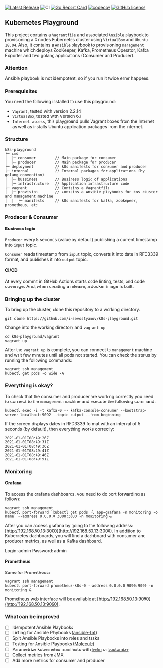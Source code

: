 [![Latest Release](https://img.shields.io/github/release/i-sevostyanov/k8s-playground.svg)](https://github.com/i-sevostyanov/k8s-playground/releases/latest)
![CI](https://github.com/i-sevostyanov/k8s-playground/workflows/CI/badge.svg)
[![Go Report Card](https://goreportcard.com/badge/github.com/i-sevostyanov/k8s-playground)](https://goreportcard.com/report/github.com/i-sevostyanov/k8s-playground)
[![codecov](https://codecov.io/gh/i-sevostyanov/k8s-playground/branch/main/graph/badge.svg?token=JEFLNDSIY5)](https://codecov.io/gh/i-sevostyanov/k8s-playground)
[![GitHub license](https://img.shields.io/github/license/i-sevostyanov/k8s-playground)](https://github.com/i-sevostyanov/k8s-playground/blob/main/LICENSE)

## Kubernetes Playground
This project contains a `Vagrantfile` and associated `Ansible` playbook to provisioning a 3 nodes
Kubernetes cluster using `VirtualBox` and `Ubuntu 18.04`. Also, it contains a `Ansible` playbook to provisioning `management` machine
which deploys ZooKeeper, Kafka, Prometheus Operator, Kafka Exporter and two golang applications (Consumer and Producer).

### Attention
Ansible playbook is not idempotent, so if you run it twice error happens.

### Prerequisites
You need the following installed to use this playground:
- `Vagrant`, tested with version 2.2.14
- `VirtualBox`, tested with Version 6.1
- `Internet access`, this playground pulls Vagrant boxes from the Internet as well as installs Ubuntu application packages from the Internet.

### Structure
```
k8s-playground
├─ cmd                
│  ├─ consumer         // Main package for consumer
│  ├─ producer         // Main package for producer
├─ deployment          // k8s manifests for consumer and producer 
├─ internal            // Internal packages for applications (by golang convention) 
│  ├─ bussiness        // Business logic of applications
│  ├─ infrastructure   // Application infrastructure code
├─ vagrant             // Contains a Vagrantfile
│  ├─ provision        // Contains a Ansible playbooks for k8s cluster and management machine
│  |  ├─ manifests     // k8s manifests for kafka, zookepeer, prometheus, etc
```

### Producer & Consumer

#### Business logic
`Producer` every 5 seconds (value by default) publishing a current timestamp into `input` topic.

`Consumer` reads timestamp from `input` topic, converts it into date in RFC3339 format, and publishes it into `output` topic.

#### CI/CD
At every commit in GitHub Actions starts code linting, tests, and code coverage. And, when creating a release, a docker image is built.

### Bringing up the cluster
To bring up the cluster, clone this repository to a working directory.

```
git clone https://github.com/i-sevostyanov/k8s-playground.git
```

Change into the working directory and `vagrant up`

```
cd k8s-playground/vagrant
vagrant up
```

After the `vagrant up` is complete, you can connect to `management` machine and wait few minutes until all pods not started.
You can check the status by running the following commands:

```
vagrant ssh management
kubectl get pods -o wide -A
```

### Everything is okay?
To check that the consumer and producer are working correctly you need to connect to the `management` machine and execute the following command:
```shell
kubectl exec -i -t kafka-0 -- kafka-console-consumer --bootstrap-server localhost:9092 --topic output --from-beginning
```

If the screen displays dates in RFC3339 format with an interval of 5 seconds (by default), then everything works correctly:
```shell
2021-01-01T08:49:26Z
2021-01-01T08:49:31Z
2021-01-01T08:49:36Z
2021-01-01T08:49:41Z
2021-01-01T08:49:46Z
2021-01-01T08:49:51Z
```

### Monitoring

#### Grafana
To access the grafana dashboards, you need to do port forwarding as follows:
```shell
vagrant ssh management
kubectl port-forward `kubectl get pods -l app=grafana -n monitoring -o name` --address 0.0.0.0 3000:3000 -n monitoring &
```
After you can access grafana by going to the following address: [http://192.168.50.13:3000](http://192.168.50.13:3000).
In addition to Kubernetes dashboards, you will find a dashboard with consumer and producer metrics, as well as a Kafka dashboard.

Login: admin
Password: admin

#### Prometheus
Same for Prometheus:
```shell
vagrant ssh management
kubectl port-forward prometheus-k8s-0 --address 0.0.0.0 9090:9090 -n monitoring &
```
Prometheus web interface will be available at [http://192.168.50.13:9090](http://192.168.50.13:9090).

### What can be improved
- [ ] Idempotent Ansible Playbooks
- [ ] Linting for Ansible Playbooks ([ansible-lint](https://ansible-lint.readthedocs.io/en/latest/))
- [ ] Split Ansible Playbooks into roles and tasks
- [ ] Testing for Ansible Playbooks ([Molecule](https://molecule.readthedocs.io/en/latest/index.html))
- [ ] Parametrize kubernetes manifests with [helm](https://helm.sh) or [kustomize](https://kustomize.io)
- [ ] Collect metrics from JMX
- [ ] Add more metrics for consumer and producer 
